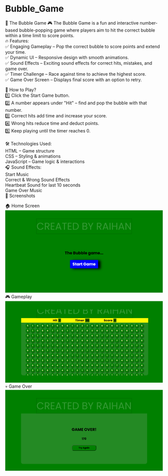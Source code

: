 # Bubble_Game<br>
🎈 The Bubble Game 🎮 The Bubble Game is a fun and interactive number-based bubble-popping game where players aim to hit the correct bubble within a time limit to score points.  <br>
🔥 Features:<br>
✅ Engaging Gameplay – Pop the correct bubble to score points and extend your time.<br>
✅ Dynamic UI – Responsive design with smooth animations.<br>
✅ Sound Effects – Exciting sound effects for correct hits, mistakes, and game over.<br>
✅ Timer Challenge – Race against time to achieve the highest score.<br>
✅ Game Over Screen – Displays final score with an option to retry.<br>

🚀 How to Play?<br>
1️⃣ Click the Start Game button.<br>
2️⃣ A number appears under "Hit" – find and pop the bubble with that number.<br>
3️⃣ Correct hits add time and increase your score.<br>
4️⃣ Wrong hits reduce time and deduct points.<br>
5️⃣ Keep playing until the timer reaches 0.<br>
<br>
🛠️ Technologies Used:<br>
HTML – Game structure<br>
CSS – Styling & animations<br>
JavaScript – Game logic & interactions<br>
🎧 Sound Effects:<br>
Start Music<br>
Correct & Wrong Sound Effects<br>
Heartbeat Sound for last 10 seconds<br>
Game Over Music<br>
📸 Screenshots<br>

🏠 Home Screen<br>
![Home Screen](screenshots/screenshot1.png)
<br>
🎮 Gameplay<br>
![Gameplay](screenshots/screenshot2.png)
<br>
💀 Game Over<br>
![Game Over](screenshots/screenshot3.png)
